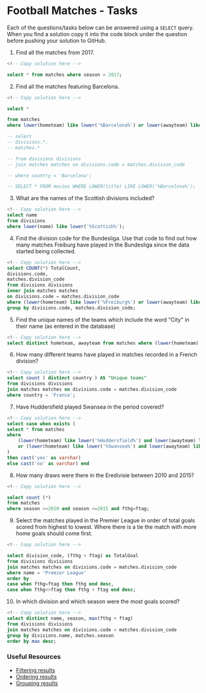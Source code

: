 # Football Matches - Tasks

Each of the questions/tasks below can be answered using a `SELECT` query. When you find a solution copy it into the code block under the question before pushing your solution to GitHub.

1) Find all the matches from 2017.

```sql
<!-- Copy solution here -->

select * from matches where season = 2017;
```

2) Find all the matches featuring Barcelona.

```sql
<!-- Copy solution here -->

select *

from matches
where lower(hometeam) like lower('%Barcelona%') or lower(awayteam) like lower('%Barcelona%') ;

-- select 
-- divisions.*,
-- matches.*

-- from divisions divisions
-- join matches matches on divisions.code = matches.division_code

-- where country = 'Barcelona';

-- SELECT * FROM movies WHERE LOWER(title) LIKE LOWER('%Barcelona%');

```

3) What are the names of the Scottish divisions included?

```sql
<!-- Copy solution here -->
select name
from divisions
where lower(name) like lower('%Scottish%');

```

4) Find the division code for the Bundesliga. Use that code to find out how many matches Freiburg have played in the Bundesliga since the data started being collected.

```sql
<!-- Copy solution here -->
select COUNT(*) TotalCount,
divisions.code,
matches.division_code
from divisions divisions
inner join matches matches 
on divisions.code = matches.division_code
where (lower(hometeam) like lower('%Freiburg%') or lower(awayteam) like lower('%Freiburg%')) and (lower(name) like lower('%Bundesliga%')) 
group by divisions.code, matches.division_code;

```

5) Find the unique names of the teams which include the word "City" in their name (as entered in the database)

```sql
<!-- Copy solution here -->
select distinct hometeam, awayteam from matches where (lower(hometeam) like lower('%City%') or lower(awayteam) like lower('%City%'));


```

6) How many different teams have played in matches recorded in a French division?

```sql
<!-- Copy solution here -->
select count ( distinct country ) AS "Unique teams" 
from divisions divisions
join matches matches on divisions.code = matches.division_code
where country = 'France';

```

7) Have Huddersfield played Swansea in the period covered?

```sql
<!-- Copy solution here -->
select case when exists (
select * from matches 
where 
	(lower(hometeam) like lower('%Huddersfield%') and lower(awayteam) like lower('%Swansea%')) 
	or (lower(hometeam) like lower('%Swansea%') and lower(awayteam) like lower('%Huddersfield%'))
)
then cast('yes' as varchar)
else cast('no' as varchar) end


```

8) How many draws were there in the Eredivisie between 2010 and 2015?

```sql
<!-- Copy solution here -->

select count (*)
from matches 
where season >=2010 and season <=2015 and fthg=ftag;

```

9) Select the matches played in the Premier League in order of total goals scored from highest to lowest. Where there is a tie the match with more home goals should come first.

```sql
<!-- Copy solution here -->

select division_code, (fthg + ftag) as TotalGoal
from divisions divisions
join matches matches on divisions.code = matches.division_code
where name = 'Premier League' 
order by 
case when fthg=ftag then fthg end desc,
case when fthg<>ftag then fthg + ftag end desc;

```

10) In which division and which season were the most goals scored?

```sql
<!-- Copy solution here -->
select distinct name, season, max(fthg + ftag)
from divisions divisions
join matches matches on divisions.code = matches.division_code
group by divisions.name, matches.season
order by max desc;

```

### Useful Resources

- [Filtering results](https://www.w3schools.com/sql/sql_where.asp)
- [Ordering results](https://www.w3schools.com/sql/sql_orderby.asp)
- [Grouping results](https://www.w3schools.com/sql/sql_groupby.asp)
